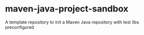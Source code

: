 # maven-java-project-sandbox
A template repository to init a Maven Java repository with test libs preconfigured
